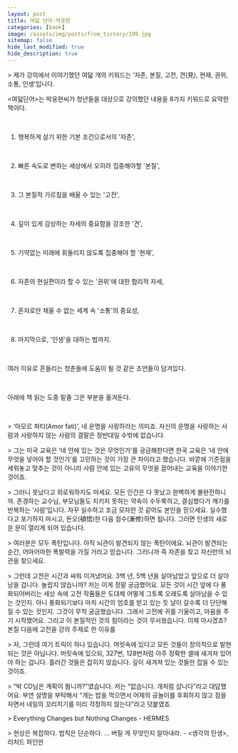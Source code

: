 ```yaml
---
layout: post
title: 여덟 단어-박웅현
categories: [book]
image: /assets/img/posts/from_tistory/199.jpg
sitemap: false
hide_last_modified: true
hide_description: true
---
```






\> 제가 강의에서 이야기했던 여덟 개의 키워드는 ‘자존, 본질, 고전, 견(見), 현재, 권위, 소통, 인생’입니다.


<여덟단어\>는 박웅현씨가 청년들을 대상으로 강의했던 내용을 8가지 키워드로 요약한 책이다.


 


1. 행복하게 살기 위한 기본 조건으로서의 '자존',


 


2. 빠른 속도로 변하는 세상에서 오히려 집중해야할 '본질',


 


3. 그 본질적 가르침을 배울 수 있는 '고전',


 


4. 깊이 있게 감상하는 자세의 중요함을 강조한 '견',


 


5. 기약없는 미래에 휘둘리지 않도록 집중해야 할 '현재',


 


6. 자존의 현실편이라 할 수 있는 '권위'에 대한 합리적 자세,


 


7. 혼자로만 채울 수 없는 세계 속 '소통'의 중요성,


 


8. 마지막으로, '인생'을 대하는 법까지.


 


여러 이유로 흔들리는 청춘들에 도움이 될 것 같은 조언들이 담겨있다.


 


아래에 책 읽는 도중 밑줄 그은 부분을 옮겨둔다.


 



\> ‘아모르 파티(Amor fati)’, 네 운명을 사랑하라는 의미죠. 자신의 운명을 사랑하는 사람과 사랑하지 않는 사람의 결말은 정반대일 수밖에 없습니다.



\> 그는 미국 교육은 ‘네 안에 있는 것은 무엇인가’를 궁금해한다면 한국 교육은 ‘네 안에 무엇을 넣어야 할 것인가’를 고민하는 것이 가장 큰 차이라고 했습니다. 바깥에 기준점을 세워놓고 맞추는 것이 아니라 사람 안에 있는 고유의 무엇을 끌어내는 교육을 이야기한 것이죠.



\> 그러니 못났다고 외로워하지도 마세요. 모든 인간은 다 못났고 완벽하게 불완전하니까. 존경하는 교수님, 부모님들도 지키지 못하는 약속이 수두룩하고, 결심했다가 깨기를 반복하는 ‘사람’입니다. 자꾸 실수하고 조금 모자란 것 같아도 본인을 믿으세요. 실수했다고 포기하지 마시고, 돈오(頓悟)한 다음 점수(漸修)하면 됩니다. 그러면 인생의 새로운 문이 열리게 되어 있습니다.



\> 여러분은 모두 폭탄입니다. 아직 뇌관이 발견되지 않는 폭탄이에요. 뇌관이 발견되는 순간, 어마어마한 폭발력을 가질 거라고 믿습니다. 그러니까 즉 자존을 찾고 자신만의 뇌관을 찾으세요.



\> 그런데 고전은 시간과 싸워 이겨냈어요. 3백 년, 5백 년을 살아남았고 앞으로 더 살아남을 겁니다. 놀랍지 않습니까? 저는 이게 정말 궁금했어요. 모든 것이 시간 앞에 다 풍화되어버리는 세상 속에 고전 작품들은 도대체 어떻게 그토록 오래도록 살아남을 수 있는 것인지. 아니 풍화되기보다 마치 시간의 엄호를 받고 있는 듯 날이 갈수록 더 단단해질 수 있는 것인지. 그것이 무척 궁금했습니다. 그래서 고전에 귀를 기울이고, 마음을 주기 시작했어요. 그리고 이 본질적인 것의 힘이라는 것이 무서웠습니다. 이제 아시겠죠? 본질 다음에 고전을 강의 주제로 한 이유를



\> 자, 그런데 여기 트릭이 하나 있습니다. 머릿속에 있다고 모든 것들이 창의적으로 발현되는 것은 아닙니다. 머릿속에 있으되, 327번, 128번처럼 아주 정확한 셀에 새겨져 있어야 하는 겁니다. 흘러간 것들은 잡히지 않습니다. 깊이 새겨져 있는 것들만 잡을 수 있는 것이죠.



\> “박 CD님은 계획이 뭡니까?”였습니다. 저는 “없습니다. 개처럼 삽니다”라고 대답했어요. 부연 설명을 부탁해서 “개는 밥을 먹으면서 어제의 공놀이를 후회하지 않고 잠을 자면서 내일의 꼬리치기를 미리 걱정하지 않는다”라고 덧붙였죠.



\> Everything Changes but Nothing Changes - HERMES



\> 현상은 복잡하다. 법칙은 단순하다. ... 버릴 게 무엇인지 알아내라. - <생각의 탄생\>, 리처드 파인만

